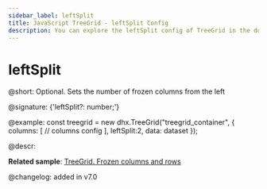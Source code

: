 ```yaml
---
sidebar_label: leftSplit
title: JavaScript TreeGrid - leftSplit Config 
description: You can explore the leftSplit config of TreeGrid in the documentation of the DHTMLX JavaScript UI library. Browse developer guides and API reference, try out code examples and live demos, and download a free 30-day evaluation version of DHTMLX Suite 7.
---
```


# leftSplit

@short: Optional. Sets the number of frozen columns from the left

@signature: {'leftSplit?: number;'}

@example:
const treegrid = new dhx.TreeGrid("treegrid_container", {
	columns: [
		// columns config
	],
	leftSplit:2,
	data: dataset
});

@descr:

**Related sample**: [TreeGrid. Frozen columns and rows](https://snippet.dhtmlx.com/46me58ze)

@changelog: added in v7.0

[comment]: # (@related: treegrid/configuration.md#frozen-columns treegrid/initialization.md#initialize-treegrid)
